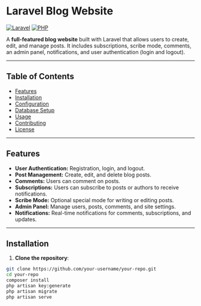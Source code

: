 # Laravel Blog Website

[![Laravel](https://img.shields.io/badge/Laravel-9.x-red)](https://laravel.com/) 
[![PHP](https://img.shields.io/badge/PHP-8.1-blue)](https://www.php.net/) 

A **full-featured blog website** built with Laravel that allows users to create, edit, and manage posts. It includes subscriptions, scribe mode, comments, an admin panel, notifications, and user authentication (login and logout).  

---

## Table of Contents

- [Features](#features)  
- [Installation](#installation)  
- [Configuration](#configuration)  
- [Database Setup](#database-setup)  
- [Usage](#usage)  
- [Contributing](#contributing)  
- [License](#license)  

---

## Features

- **User Authentication:** Registration, login, and logout.  
- **Post Management:** Create, edit, and delete blog posts.  
- **Comments:** Users can comment on posts.  
- **Subscriptions:** Users can subscribe to posts or authors to receive notifications.  
- **Scribe Mode:** Optional special mode for writing or editing posts.  
- **Admin Panel:** Manage users, posts, comments, and site settings.  
- **Notifications:** Real-time notifications for comments, subscriptions, and updates.  

---

## Installation

1. **Clone the repository**:

```bash
git clone https://github.com/your-username/your-repo.git
cd your-repo
composer install
php artisan key:generate
php artisan migrate
php artisan serve

